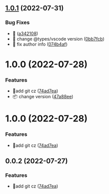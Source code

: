## [1.0.1](https://github.com/KanadeHu/transform-helper/compare/v1.0.0...v1.0.1) (2022-07-31)


### Bug Fixes

* :bug: ([a342108](https://github.com/KanadeHu/transform-helper/commit/a342108c01f9b6037d2ee30634d91d9bff34d66f))
* :bug: change @types/vscode version ([0bb7fcb](https://github.com/KanadeHu/transform-helper/commit/0bb7fcb879d9b2bd6abd26269594eb0b3964917a))
* :bug: fix author info ([074b4af](https://github.com/KanadeHu/transform-helper/commit/074b4af1190777681d7cc2ef13aaa4f30358cbcb))



# 1.0.0 (2022-07-28)


### Features

* :memo:add git cz ([74ad7ea](https://github.com/KanadeHu/transform-helper/commit/74ad7ea500a7cb70b1792445a67489b6966cb903))
* :package: change version ([47a88ee](https://github.com/KanadeHu/transform-helper/commit/47a88eedd39d0f6f7216cad23d581cfec9be5af7))



# 1.0.0 (2022-07-28)


### Features

* :memo:add git cz ([74ad7ea](https://github.com/KanadeHu/transform-helper/commit/74ad7ea500a7cb70b1792445a67489b6966cb903))



## 0.0.2 (2022-07-27)


### Features

* :memo:add git cz ([74ad7ea](https://github.com/KanadeHu/transform-helper/commit/74ad7ea500a7cb70b1792445a67489b6966cb903))



